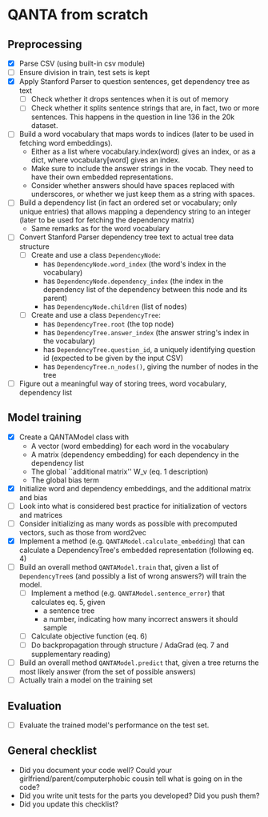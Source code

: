 

# QANTA from scratch

## Preprocessing
- [x] Parse CSV (using built-in csv module)
- [ ] Ensure division in train, test sets is kept
- [x] Apply Stanford Parser to question sentences, get dependency tree as text
    + [ ] Check whether it drops sentences when it is out of memory
    + [ ] Check whether it splits sentence strings that are, in fact, two or more sentences. This happens in the question in line 136 in the 20k dataset.
- [ ] Build a word vocabulary that maps words to indices (later to be used in fetching word embeddings).
    + Either as a list where vocabulary.index(word) gives an index, or as a dict, where vocabulary[word] gives an index.
    + Make sure to include the answer strings in the vocab. They need to have their own embedded representations.
    + Consider whether answers should have spaces replaced with underscores, or whether we just keep them as a string with spaces.
- [ ] Build a dependency list (in fact an ordered set or vocabulary; only unique entries) that allows mapping a dependency string to an integer (later to be used for fetching the dependency matrix)
    + Same remarks as for the word vocabulary
- [ ] Convert Stanford Parser dependency tree text to actual tree data structure
    + [ ] Create and use a class `DependencyNode`:
        * has `DependencyNode.word_index` (the word's index in the vocabulary) 
        * has `DependencyNode.dependency_index` (the index in the dependency list of the dependency between this node and its parent)
        * has `DependencyNode.children` (list of nodes)
    + [ ] Create and use a class `DependencyTree`:
        * has `DependencyTree.root` (the top node)
        * has `DependencyTree.answer_index` (the answer string's index in the vocabulary)
        * has `DependencyTree.question_id`, a uniquely identifying question id (expected to be given by the input CSV)
        * has `DependencyTree.n_nodes()`, giving the number of nodes in the tree
- [ ] Figure out a meaningful way of storing trees, word vocabulary, dependency list

## Model training
- [x] Create a QANTAModel class with
    + A vector (word embedding) for each word in the vocabulary
    + A matrix (dependency embedding) for each dependency in the dependency list
    + The global ``additional matrix'' W_v (eq. 1 description)
    + The global bias term
- [x] Initialize word and dependency embeddings, and the additional matrix and bias
- [ ] Look into what is considered best practice for initialization of vectors and matrices
- [ ] Consider initializing as many words as possible with precomputed vectors, such as those from word2vec
- [x] Implement a method (e.g. `QANTAModel.calculate_embedding`) that can calculate a DependencyTree's embedded representation (following eq. 4)
- [ ] Build an overall method `QANTAModel.train` that, given a list of `DependencyTree`s (and possibly a list of wrong answers?) will train the model.
    + [ ] Implement a method (e.g. `QANTAModel.sentence_error`) that calculates eq. 5, given
        * a sentence tree
        * a number, indicating how many incorrect answers it should sample
    + [ ] Calculate objective function (eq. 6)
    + [ ] Do backpropagation through structure / AdaGrad (eq. 7 and supplementary reading)
- [ ] Build an overall method `QANTAModel.predict` that, given a tree returns the most likely answer (from the set of possible answers)
- [ ] Actually train a model on the training set
	
## Evaluation
- [ ] Evaluate the trained model's performance on the test set.

## General checklist
- Did you document your code well? Could your girlfriend/parent/computerphobic cousin tell what is going on in the code?
- Did you write unit tests for the parts you developed? Did you push them?
- Did you update this checklist?
